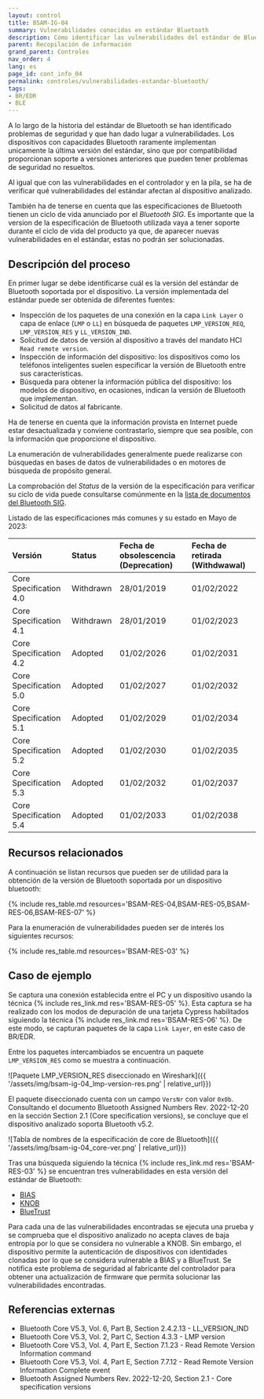```yaml
---
layout: control
title: BSAM-IG-04
summary: Vulnerabilidades conocidas en estándar Bluetooth
description: Cómo identificar las vulnerabilidades del estándar de Bluetooth para garantizar la seguridad de tu dispositivo.
parent: Recopilación de información
grand_parent: Controles
nav_order: 4
lang: es
page_id: cont_info_04
permalink: controles/vulnerabilidades-estandar-bluetooth/
tags:
- BR/EDR
- BLE
---
```



A lo largo de la historia del estándar de Bluetooth se han identificado problemas de seguridad y que han dado lugar a vulnerabilidades. Los dispositivos con capacidades Bluetooth raramente implementan unicamente la última versión del estándar, sino que por compatibilidad proporcionan soporte a versiones anteriores que pueden tener problemas de seguridad no resueltos.

Al igual que con las vulnerabilidades en el controlador y en la pila, se ha de verificar qué vulnerabilidades del estándar afectan al dispositivo analizado.

También ha de tenerse en cuenta que las especificaciones de Bluetooth tienen un ciclo de vida anunciado por el _Bluetooth SIG_. Es importante que la version de la especificación de Bluetooth utilizada vaya a tener soporte durante el ciclo de vida del producto ya que, de aparecer nuevas vulnerabilidades en el estándar, estas no podrán ser solucionadas.


## Descripción del proceso

En primer lugar se debe  identificarse cuál es la versión del estándar de Bluetooth soportada por el dispositivo. La versión implementada del estándar puede ser obtenida de diferentes fuentes:

* Inspección de los paquetes de una conexión en la capa `Link Layer` o capa de enlace (`LMP` o `LL`) en búsqueda de paquetes `LMP_VERSION_REQ`, `LMP_VERSION_RES` y `LL_VERSION_IND`.
* Solicitud de datos de versión al dispositivo a través del mandato HCI `Read remote version`.
* Inspección de información del dispositivo: los dispositivos como los teléfonos inteligentes suelen especificar la versión de Bluetooth entre sus características.
* Búsqueda para obtener la información pública del dispositivo: los modelos de dispositivo, en ocasiones, indican la versión de Bluetooth que implementan.
* Solicitud de datos al fabricante.

Ha de tenerse en cuenta que la información provista en Internet puede estar desactualizada y conviene contrastarlo, siempre que sea posible, con la información que proporcione el dispositivo.

La enumeración de vulnerabilidades generalmente puede realizarse con búsquedas en bases de datos de vulnerabilidades o en motores de búsqueda de propósito general.

La comprobación del _Status_ de la versión de la especificación para verificar su ciclo de vida puede consultarse comúnmente en la [lista de documentos del Bluetooth SIG](https://www.bluetooth.com/specifications/specs/?types=specs-docs&keyword=core&filter=).

Listado de las especificaciones más comunes y su estado en Mayo de 2023:

| Versión                   | Status    | Fecha de obsolescencia (Deprecation)  | Fecha de retirada (Withdwawal)    |
|:--------------------------|:----------|:--------------------------------------|:----------------------------------|
| Core Specification 4.0    | Withdrawn | 28/01/2019                            | 01/02/2022                        |
| Core Specification 4.1    | Withdrawn | 28/01/2019                            | 01/02/2023                        |
| Core Specification 4.2    | Adopted   | 01/02/2026                            | 01/02/2031                        |
| Core Specification 5.0    | Adopted   | 01/02/2027                            | 01/02/2032                        |
| Core Specification 5.1    | Adopted   | 01/02/2029                            | 01/02/2034                        |
| Core Specification 5.2    | Adopted   | 01/02/2030                            | 01/02/2035                        |
| Core Specification 5.3    | Adopted   | 01/02/2032                            | 01/02/2037                        |
| Core Specification 5.4    | Adopted   | 01/02/2033                            | 01/02/2038                        |


## Recursos relacionados

A continuación se listan recursos que pueden ser de utilidad para la obtención de la versión de Bluetooth soportada por un dispositivo bluetooth:

{% include res_table.md resources='BSAM-RES-04,BSAM-RES-05,BSAM-RES-06,BSAM-RES-07' %}

Para la enumeración de vulnerabilidades pueden ser de interés los siguientes recursos:

{% include res_table.md resources='BSAM-RES-03' %}


## Caso de ejemplo

Se captura una conexión establecida entre el PC y un dispositivo usando la técnica {% include res_link.md res='BSAM-RES-05' %}. Esta captura se ha realizado con los modos de depuración de una tarjeta Cypress habilitados siguiendo la técnica {% include res_link.md res='BSAM-RES-06' %}. De este modo, se capturan paquetes de la capa `Link Layer`, en este caso de BR/EDR.

Entre los paquetes intercambiados se encuentra un paquete `LMP_VERSION_RES` como se muestra a continuación.

![Paquete LMP_VERSION_RES diseccionado en Wireshark]({{ '/assets/img/bsam-ig-04_lmp-version-res.png' | relative_url}})

El paquete diseccionado cuenta con un campo `VersNr` con valor `0x0b`. Consultando el documento Bluetooth Assigned Numbers Rev. 2022-12-20 en la sección Section 2.1 (Core specification versions), se concluye que el dispositivo analizado soporta Bluetooth v5.2. 

![Tabla de nombres de la especificación de core de Bluetooth]({{ '/assets/img/bsam-ig-04_core-ver.png' | relative_url}})

Tras una búsqueda siguiendo la técnica {% include res_link.md res='BSAM-RES-03' %} se encuentran tres vulnerabilidades en esta versión del estándar de Bluetooth:

* [BIAS](https://francozappa.github.io/publication/bias/paper.pdf)
* [KNOB](https://knobattack.com/#vulnerable)
* [BlueTrust](https://www.tarlogic.com/es/blog/bluetrust-vulnerabilidad-bluetooth/)

Para cada una de las vulnerabilidades encontradas se ejecuta una prueba y se comprueba que el dispositivo analizado no acepta claves de baja entropía por lo que se considera no vulnerable a KNOB. Sin embargo, el dispositivo permite la autenticación de dispositivos con identidades clonadas por lo que se considera vulnerable a BIAS y a BlueTrust. Se notifica este problema de seguridad al fabricante del controlador para obtener una actualización de firmware que permita solucionar las vulnerabilidades encontradas.


## Referencias externas

* Bluetooth Core V5.3, Vol. 6, Part B, Section 2.4.2.13 - LL_VERSION_IND
* Bluetooth Core V5.3, Vol. 2, Part C, Section 4.3.3 - LMP version
* Bluetooth Core V5.3, Vol. 4, Part E, Section 7.1.23 - Read Remote Version Information command
* Bluetooth Core V5.3, Vol. 4, Part E, Section 7.7.12 - Read Remote Version Information Complete event
* Bluetooth Assigned Numbers Rev. 2022-12-20, Section 2.1 - Core specification versions
